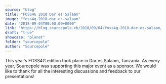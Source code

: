 ```yaml
---
source: "blog"
title: "FOSS4G 2018 Dar es Salaam"
image: "foss4g-2018-dar-es-salaam"
date: "2018-09-04T00:00:00+0000"
link: "https://blog.sourcepole.ch/2018/09/04/foss4g-2018-dar-es-salaam/"
draft: "true"
showcase: "planet"
folder: "sourcepole"
author: "Sourcepole"
---
```


<p>This year&rsquo;s FOSS4G edition took place in Dar es Salaam, Tanzania.
As every year, Sourcepole was supporting this major event as a sponsor.
We would like to thank for all the interesting discussions and feedback to our presentations!</p>
